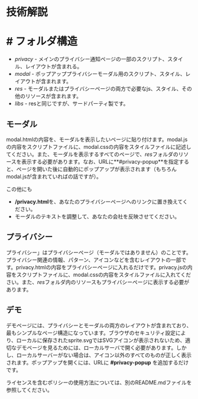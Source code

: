 # 技術解説

# # フォルダ構造

- *privacy* - メインのプライバシー通知ページの一部のスクリプト、スタイル、レイアウトが含まれる。
- *modal* - ポップアッププライバシーモーダル用のスクリプト、スタイル、レイアウトが含まれます。
- *res* - モーダルまたはプライバシーページの両方で必要なjs、スタイル、その他のリソースが含まれます。
- *libs* - resと同じですが、サードパーティ製です。

## モーダル

modal.htmlの内容を、モーダルを表示したいページに貼り付けます。modal.jsの内容をスクリプトファイルに、modal.cssの内容をスタイルファイルに記述してください。また、モーダルを表示するすべてのページで、*res*フォルダのリソースを表示する必要があります。なお、URLに**#privacy-popup**を指定すると、ページを開いた後に自動的にポップアップが表示されます（もちろんmodal.jsが含まれていればの話ですが）。

この他にも
- **/privacy.html**を、あなたのプライバシーページへのリンクに置き換えてください。
- モーダルのテキストを調整して、あなたの会社を反映させてください。

## プライバシー

プライバシー」はプライバシーページ（モーダルではありません）のことです。プライバシー関連の情報、パターン、アイコンなどを含むレイアウトの一部です。privacy.htmlの内容をプライバシーページに入れるだけです。privacy.jsの内容をスクリプトファイルに、modal.cssの内容をスタイルファイルに入れてください。また、*res*フォルダ内のリソースもプライバシーページに表示する必要があります。

## デモ

デモページには、プライバシーとモーダルの両方のレイアウトが含まれており、最もシンプルなページ構造になっています。ブラウザのセキュリティ設定により、ローカルに保存されたsprite.svgではSVGアイコンが表示されないため、適切なデモページを見るためには、ローカルサーバで開く必要があります。しかし、ローカルサーバーがない場合は、アイコン以外のすべてのものが正しく表示されます。ポップアップを開くには、URLに **#privacy-popup** を追加するだけです。

ライセンスを含むポリシーの使用方法については、別のREADME.mdファイルを参照してください。

